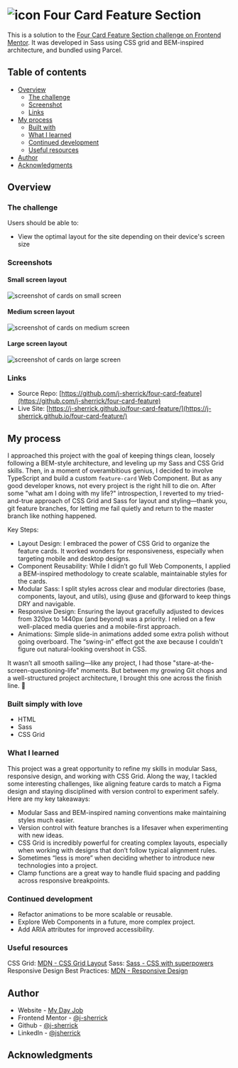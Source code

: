 # ![icon] Four Card Feature Section

This is a solution to the [Four Card Feature Section challenge on Frontend Mentor][fourCardChallenge]. It was developed in Sass using CSS grid and BEM-inspired architecture, and bundled using Parcel.

## Table of contents
- [Overview](#overview)
  - [The challenge](#the-challenge)
  - [Screenshot](#screenshot)
  - [Links](#links)
- [My process](#my-process)
  - [Built with](#built-with)
  - [What I learned](#what-i-learned)
  - [Continued development](#continued-development)
  - [Useful resources](#useful-resources)
- [Author](#author)
- [Acknowledgments](#acknowledgments)

## Overview

### The challenge

Users should be able to:

- View the optimal layout for the site depending on their device's screen size

### Screenshots

#### Small screen layout
![screenshot of cards on small screen](src/images/screenshots/sm-screenshot.png)

#### Medium screen layout
![screenshot of cards on medium screen](src/images/screenshots/md-screenshot.png)

#### Large screen layout
![screenshot of cards on large screen](src/images/screenshots/lg-screenshot.png)


### Links

- Source Repo: [https://github.com/j-sherrick/four-card-feature](https://github.com/j-sherrick/four-card-feature)
- Live Site: [https://j-sherrick.github.io/four-card-feature/](https://j-sherrick.github.io/four-card-feature/)

## My process

I approached this project with the goal of keeping things clean, loosely following a BEM-style architecture, and leveling up my Sass and CSS Grid skills. Then, in a moment of overambitious genius, I decided to involve TypeScript and build a custom `feature-card` Web Component. But as any good developer knows, not every project is the right hill to die on. After some "what am I doing with my life?" introspection, I reverted to my tried-and-true approach of CSS Grid and Sass for layout and styling—thank you, git feature branches, for letting me fail quietly and return to the master branch like nothing happened.

Key Steps:

- Layout Design: I embraced the power of CSS Grid to organize the feature cards. It worked wonders for responsiveness, especially when targeting mobile and desktop designs.
- Component Reusability: While I didn’t go full Web Components, I applied a BEM-inspired methodology to create scalable, maintainable styles for the cards.
- Modular Sass: I split styles across clear and modular directories (base, components, layout, and utils), using @use and @forward to keep things DRY and navigable.
- Responsive Design: Ensuring the layout gracefully adjusted to devices from 320px to 1440px (and beyond) was a priority. I relied on a few well-placed media queries and a mobile-first approach.
- Animations: Simple slide-in animations added some extra polish without going overboard. The “swing-in” effect got the axe because I couldn't figure out natural-looking overshoot in CSS.

It wasn’t all smooth sailing—like any project, I had those "stare-at-the-screen-questioning-life" moments. But between my growing Git chops and a well-structured project architecture, I brought this one across the finish line. 🎉

### Built simply with love

- HTML
- Sass
- CSS Grid

### What I learned

This project was a great opportunity to refine my skills in modular Sass, responsive design, and working with CSS Grid. Along the way, I tackled some interesting challenges, like aligning feature cards to match a Figma design and staying disciplined with version control to experiment safely. Here are my key takeaways:

- Modular Sass and BEM-inspired naming conventions make maintaining styles much easier.
- Version control with feature branches is a lifesaver when experimenting with new ideas.
- CSS Grid is incredibly powerful for creating complex layouts, especially when working with designs that don’t follow typical alignment rules.
- Sometimes “less is more” when deciding whether to introduce new technologies into a project.
- Clamp functions are a great way to handle fluid spacing and padding across responsive breakpoints.

### Continued development

- Refactor animations to be more scalable or reusable.
- Explore Web Components in a future, more complex project.
- Add ARIA attributes for improved accessibility.


### Useful resources

CSS Grid: [MDN - CSS Grid Layout](https://developer.mozilla.org/en-US/docs/Web/CSS/CSS_grid_layout)
Sass: [Sass - CSS with superpowers](https://sass-lang.com/)
Responsive Design Best Practices: [MDN - Responsive Design](https://developer.mozilla.org/en-US/docs/Learn_web_development/Core/CSS_layout/Responsive_Design)


## Author

- Website - [My Day Job](https://www.integratechsupport.com)
- Frontend Mentor - [@j-sherrick](https://www.frontendmentor.io/profile/j-sherrick)
- Github - [@j-sherrick](https://github.com/j-sherrick)
- LinkedIn - [@jsherrick](https://www.linkedin.com/in/jsherrick/)
  
## Acknowledgments

[integraTech]:        https://www.integratechsupport.com
[linkedIn]:           https://www.linkedin.com/jsherrick
[frontendMentor]:     https://www.frontendmentor.io
[fourCardChallenge]:  https://www.frontendmentor.io/challenges/four-card-feature-section-weK1eFYK
[icon]:               src/images/icon-favicon.svg
